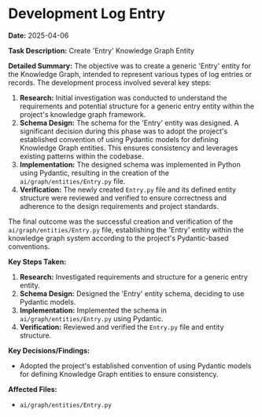 # Development Log Entry

**Date:** 2025-04-06

**Task Description:** Create 'Entry' Knowledge Graph Entity

**Detailed Summary:**
The objective was to create a generic 'Entry' entity for the Knowledge Graph, intended to represent various types of log entries or records. The development process involved several key steps:

1.  **Research:** Initial investigation was conducted to understand the requirements and potential structure for a generic entry entity within the project's knowledge graph framework.
2.  **Schema Design:** The schema for the 'Entry' entity was designed. A significant decision during this phase was to adopt the project's established convention of using Pydantic models for defining Knowledge Graph entities. This ensures consistency and leverages existing patterns within the codebase.
3.  **Implementation:** The designed schema was implemented in Python using Pydantic, resulting in the creation of the `ai/graph/entities/Entry.py` file.
4.  **Verification:** The newly created `Entry.py` file and its defined entity structure were reviewed and verified to ensure correctness and adherence to the design requirements and project standards.

The final outcome was the successful creation and verification of the `ai/graph/entities/Entry.py` file, establishing the 'Entry' entity within the knowledge graph system according to the project's Pydantic-based conventions.

**Key Steps Taken:**
1.  **Research:** Investigated requirements and structure for a generic entry entity.
2.  **Schema Design:** Designed the 'Entry' entity schema, deciding to use Pydantic models.
3.  **Implementation:** Implemented the schema in `ai/graph/entities/Entry.py` using Pydantic.
4.  **Verification:** Reviewed and verified the `Entry.py` file and entity structure.

**Key Decisions/Findings:**
*   Adopted the project's established convention of using Pydantic models for defining Knowledge Graph entities to ensure consistency.

**Affected Files:**
*   `ai/graph/entities/Entry.py`